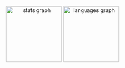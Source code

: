 <div align="center">
  <img src="
https://github-readme-stats.vercel.app/api?hide_title=false&hide_rank=false&show_icons=true&include_all_commits=true&count_private=true&disable_animations=false&theme=vue-dark&locale=en&hide_border=false&username=icannavo
" height="150" alt="stats graph"  />
  <img src="
https://github-readme-stats.vercel.app/api/top-langs?locale=en&hide_title=false&layout=compact&card_width=320&langs_count=12&theme=vue-dark&hide_border=false&username=icannavo
" height="150" alt="languages graph"  />
</div>

### 
